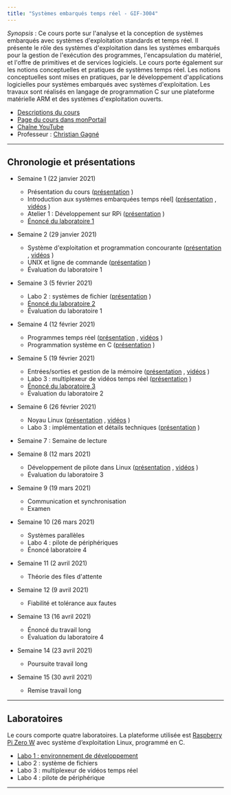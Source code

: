 ```yaml
---
title: "Systèmes embarqués temps réel - GIF-3004"
---
```



*Synopsis* : Ce cours porte sur l'analyse et la conception de systèmes embarqués avec systèmes d'exploitation standards et temps réel. Il présente le rôle des systèmes d'exploitation dans les systèmes embarqués pour la gestion de l'exécution des programmes, l'encapsulation du matériel, et l'offre de primitives et de services logiciels. Le cours porte également sur les notions conceptuelles et pratiques de systèmes temps réel. Les notions conceptuelles sont mises en pratiques, par le développement d'applications logicielles pour systèmes embarqués avec systèmes d'exploitation. Les travaux sont réalisés en langage de programmation C sur une plateforme matérielle ARM et des systèmes d'exploitation ouverts. 

* [Descriptions du cours](https://www.ulaval.ca/les-etudes/cours/repertoire/detailsCours/gif-3004-systemes-embarques-temps-reel.html)
* [Page du cours dans monPortail](https://sitescours.monportail.ulaval.ca/ena/site/accueil?idSite=126640)
* [Chaîne YouTube](https://www.youtube.com/channel/UC-pnx4aAkboqS1CDlGLOaWg)
* Professeur : [Christian Gagné](http://vision.gel.ulaval.ca/~cgagne)

---

## Chronologie et présentations ##

* Semaine 1 (22 janvier 2021)
  *  Présentation du cours ([présentation](https://drive.google.com/file/d/17s7SerQ8xX9boovthHV6gMkBpK3fNQlT/view?usp=sharing) <i class="fas fa-chalkboard"></i>)
  *  Introduction aux systèmes embarquées temps réel] ([présentation](https://drive.google.com/file/d/1JX92kF9rr1jN_DMrRtz09C8dV0mX0fEk/view?usp=sharing) <i class="fas fa-chalkboard"></i>, [vidéos](https://www.youtube.com/playlist?list=PL3BpMnXQbjKeCx6arOFl3hCfR_T7ZQOam) <i class="fab fa-youtube"></i>)
  * <i class="fas fa-hammer"></i> Atelier 1 : Développement sur RPi ([présentation](https://drive.google.com/file/d/1Mc6Y1LH1gBvIsP4-PFuartI-b5Bpcv0A/view?usp=sharing) <i class="fas fa-chalkboard"></i>)
  * <i class="fas fa-hammer"></i> [Énoncé du laboratoire 1](https://setr-ulaval.github.io/labo1-h21/)

* Semaine 2 (29 janvier 2021)
  * Système d'exploitation et programmation concourante ([présentation](https://drive.google.com/file/d/1perreumqVGZzoKt42M4kLPvQWwxdiPSt/view?usp=sharing) <i class="fas fa-chalkboard"></i>, [vidéos](https://www.youtube.com/playlist?list=PL3BpMnXQbjKcC1I1IU04HBUuFjW_MYRyF) <i class="fab fa-youtube"></i>)
  * <i class="fas fa-hammer"></i> UNIX et ligne de commande ([présentation](https://drive.google.com/file/d/1J7-38rUmZJUa8rx4NJRnvgFF6nI3uyVI/view?usp=sharing) <i class="fas fa-chalkboard"></i>)
  * <i class="fas fa-hammer"></i> Évaluation du laboratoire 1

* Semaine 3 (5 février 2021)
  * <i class="fas fa-hammer"></i> Labo 2 : systèmes de fichier ([présentation](https://drive.google.com/file/d/1p9P8RqUbPPNtei7BJ2smDNVwk7EJgt16/view?usp=sharing) <i class="fas fa-chalkboard"></i>)
  * <i class="fas fa-hammer"></i> [Énoncé du laboratoire 2](https://setr-ulaval.github.io/labo2-h21/)
  * <i class="fas fa-hammer"></i> Évaluation du laboratoire 1

* Semaine 4 (12 février 2021)
  * Programmes temps réel ([présentation](https://drive.google.com/file/d/1_iyVc25Dx8HtdFDOf6zLKyBlG3bzucSo/view?usp=sharing) <i class="fas fa-chalkboard"></i>, [vidéos](https://www.youtube.com/playlist?list=PL3BpMnXQbjKfruIcxLivRI22wOyKhCfkv) <i class="fab fa-youtube"></i>)
  * <i class="fas fa-hammer"></i> Programmation système en C ([présentation](https://drive.google.com/file/d/1rb0tG-IPIk89cs5ddGhs81q3aKRzwatD/view?usp=sharing) <i class="fas fa-chalkboard"></i>)

* Semaine 5 (19 février 2021)
  * Entrées/sorties et gestion de la mémoire ([présentation](https://drive.google.com/file/d/1x05jsBvIqy4OGS3CE_8xmJvdsxL5mC2u/view?usp=sharing) <i class="fas fa-chalkboard"></i>, [vidéos](https://www.youtube.com/playlist?list=PL3BpMnXQbjKcf1657OwF1JS-1EnAasVZm) <i class="fab fa-youtube"></i>)
  * <i class="fas fa-hammer"></i> Labo 3 : multiplexeur de vidéos temps réel ([présentation](https://drive.google.com/file/d/14iwFJ2RnkOzzk7rY-gP9wK7wcpDCVzHu/view?usp=sharing) <i class="fas fa-chalkboard"></i>)
  * <i class="fas fa-hammer"></i> [Énoncé du laboratoire 3](https://setr-ulaval.github.io/labo3-h21/)
  * <i class="fas fa-hammer"></i> Évaluation du laboratoire 2

* Semaine 6 (26 février 2021)
  * Noyau Linux ([présentation](https://drive.google.com/file/d/1DIvuwHsPvhEpH5r8uMeu_qdQKgjro1Us/view?usp=sharing) <i class="fas fa-chalkboard"></i>, [vidéos](https://www.youtube.com/playlist?list=PL3BpMnXQbjKf9KsBJC7ilRXOJq_d7a5i_) <i class="fab fa-youtube"></i>)
  * <i class="fas fa-hammer"></i> Labo 3 : implémentation et détails techniques ([présentation](https://drive.google.com/file/d/1xi-nW33MVDvT673EKo8UO_y_zjXeNJhJ/view?usp=sharing) <i class="fas fa-chalkboard"></i>)

* Semaine 7 : Semaine de lecture

* Semaine 8 (12 mars 2021)
  * Développement de pilote dans Linux ([présentation](https://drive.google.com/open?id=1ydwkX7f885PBkopt_1GzT0qmS2ZSYaO4) <i class="fas fa-chalkboard"></i>, [vidéos](https://www.youtube.com/playlist?list=PL3BpMnXQbjKeP9r9Hj_ITId9T1-AfUD1_) <i class="fab fa-youtube"></i>)
  * <i class="fas fa-hammer"></i> Évaluation du laboratoire 3

* Semaine 9 (19 mars 2021)
  * Communication et synchronisation
  * Examen

* Semaine 10 (26 mars 2021)
  * Systèmes parallèles
  * <i class="fas fa-hammer"></i> Labo 4 : pilote de périphériques
  * <i class="fas fa-hammer"></i> Énoncé laboratoire 4

* Semaine 11 (2 avril 2021)
  * Théorie des files d'attente

* Semaine 12 (9 avril 2021)
  * Fiabilité et tolérance aux fautes

* Semaine 13 (16 avril 2021)
  * Énoncé du travail long
  * <i class="fas fa-hammer"></i> Évaluation du laboratoire 4

* Semaine 14 (23 avril 2021)
  * Poursuite travail long

* Semaine 15 (30 avril 2021)
  * Remise travail long

---

## Laboratoires ##

Le cours comporte quatre laboratoires. La plateforme utilisée est [Raspberry Pi Zero W](https://www.raspberrypi.org/products/raspberry-pi-zero-w/) avec système d’exploitation Linux, programmé en C.

* [Labo 1 : environnement de développement](https://setr-ulaval.github.io/labo1-h21/)
* Labo 2 : système de fichiers
* Labo 3 : multiplexeur de vidéos temps réel
* Labo 4 : pilote de périphérique

---

